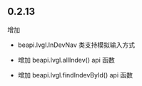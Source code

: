 ## 0.2.13

增加

* beapi.lvgl.InDevNav 类支持模拟输入方式

* 增加 beapi.lvgl.allIndev() api 函数

* 增加 beapi.lvgl.findIndevById() api 函数
